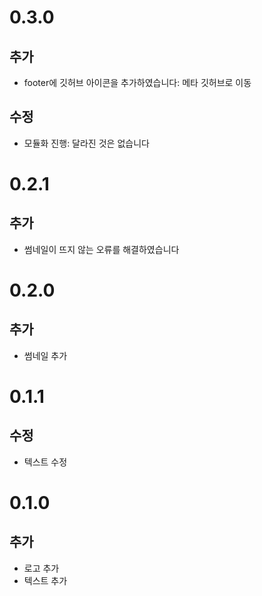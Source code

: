 # 0.3.0
## 추가
- footer에 깃허브 아이콘을 추가하였습니다: 메타 깃허브로 이동

## 수정
- 모듈화 진행: 달라진 것은 없습니다

# 0.2.1
## 추가
- 썸네일이 뜨지 않는 오류를 해결하였습니다

# 0.2.0
## 추가
- 썸네일 추가

# 0.1.1
## 수정
- 텍스트 수정

# 0.1.0
## 추가
- 로고 추가
- 텍스트 추가
